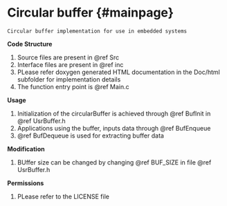 Circular buffer                      {#mainpage}
============
    Circular buffer implementation for use in embedded systems

**Code Structure**

1. Source files are present in @ref Src
2. Interface files are present in @ref inc
3. PLease refer doxygen generated HTML documentation in the Doc/html subfolder for implementation details
4. The function entry point is @ref Main.c

**Usage**

1. Initialization of the circularBuffer is achieved through @ref BufInit in @ref UsrBuffer.h
2. Applications using the buffer, inputs data through @ref BufEnqueue
3. @ref BufDequeue is used for extracting buffer data 

**Modification**

1. BUffer size can be changed by changing @ref BUF_SIZE in file @ref UsrBuffer.h

**Permissions**

1. PLease refer to the LICENSE file 